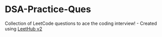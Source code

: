 # DSA-Practice-Ques
Collection of LeetCode questions to ace the coding interview! - Created using [LeetHub v2](https://github.com/arunbhardwaj/LeetHub-2.0)
